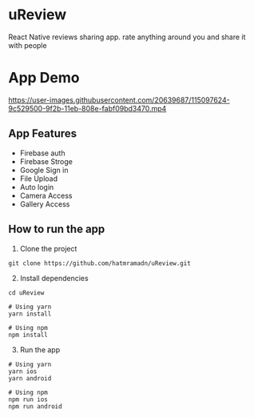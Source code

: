 

# uReview
React Native reviews sharing app. rate anything around you and share it with people

# App Demo
https://user-images.githubusercontent.com/20639687/115097624-9c529500-9f2b-11eb-808e-fabf09bd3470.mp4


## App Features

 - Firebase auth
 - Firebase Stroge
 - Google Sign in
 - File Upload
 - Auto login
 - Camera Access
 - Gallery Access
 
## How to run the app

1. Clone the project

```
git clone https://github.com/hatmramadn/uReview.git
```

2. Install dependencies

```
cd uReview

# Using yarn
yarn install

# Using npm
npm install
```
3. Run the app

```
# Using yarn
yarn ios
yarn android

# Using npm
npm run ios
npm run android
